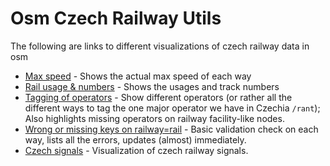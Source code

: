 # Osm Czech Railway Utils

The following are links to different visualizations of czech railway data in osm

- [Max speed](https://openstreetbrowser.org/#map=15/49.7477/13.4026&basemap=osm-mapnik&categories=custom/55506221bd6a590d8ebbcdfb62393828) - Shows the actual max speed of each way
- [Rail usage & numbers](https://openstreetbrowser.org/#map=17/49.74883/13.39795&basemap=osm-mapnik&categories=custom/7cd46715166904a7dd379304906b1aa3) - Shows the usages and track numbers 
- [Tagging of operators](https://openstreetbrowser.org/#map=12/49.7783/13.2752&basemap=osm-mapnik&categories=custom/061c2acf1dd4a96b48a02b2a1651093d) - Show different operators (or rather all the different ways to tag the one major operator we have in Czechia `/rant`); Also highlights missing operators on railway facility-like nodes.
- [Wrong or missing keys on railway=rail](https://openstreetbrowser.org/#map=18/49.77671/13.50262&basemap=osm-mapnik&categories=custom/473492c350a641c2689a3c248ac98e3c) - Basic validation check on each way, lists all the errors, updates (almost) immediately.
- [Czech signals](https://openstreetbrowser.org/#map=15/49.7380/13.5923&basemap=osm-mapnik&categories=custom/f9078db6455f95f910f130c712694082) - Visualization of czech railway signals.
